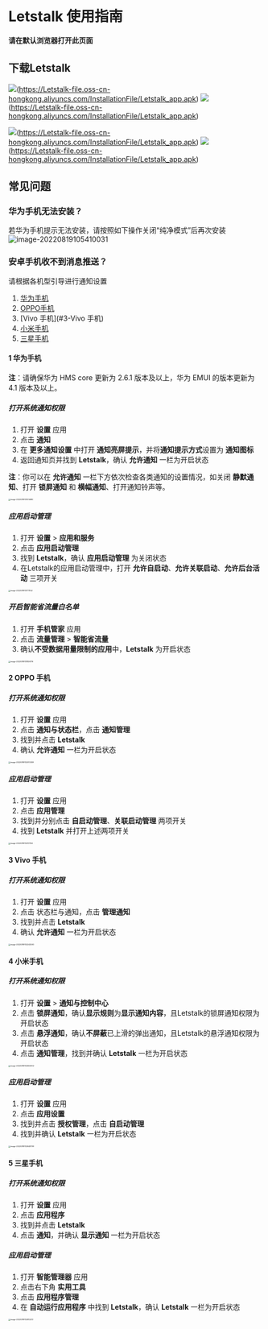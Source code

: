 # Letstalk 使用指南

**请在默认浏览器打开此页面**

## 下载Letstalk

![](./letstalk/download_android.svg)(https://Letstalk-file.oss-cn-hongkong.aliyuncs.com/InstallationFile/Letstalk_app.apk)   ![](./letstalk/download_ios.svg)(https://Letstalk-file.oss-cn-hongkong.aliyuncs.com/InstallationFile/Letstalk_app.apk)

![](./letstalk/download_windows.svg)(https://Letstalk-file.oss-cn-hongkong.aliyuncs.com/InstallationFile/Letstalk_app.apk)    ![](./letstalk/download_mac.svg)(https://Letstalk-file.oss-cn-hongkong.aliyuncs.com/InstallationFile/Letstalk_app.apk)


## 常见问题
### 华为手机无法安装？
若华为手机提示无法安装，请按照如下操作关闭“纯净模式”后再次安装
![image-20220819105410031](letstalk/image-20220819105410031-16608963651023.png)

### 安卓手机收不到消息推送？
请根据各机型引导进行通知设置

1. [华为手机](#1-华为手机)
2. [OPPO手机](#2-OPPO手机)
3. [Vivo 手机](#3-Vivo 手机)
4. [小米手机](#4-小米手机)
5. [三星手机](#5-三星手机)

#### 1 华为手机

**注**：请确保华为 HMS core 更新为 2.6.1 版本及以上，华为 EMUI 的版本更新为 4.1 版本及以上。

##### 打开系统通知权限

1. 打开 **设置** 应用
2. 点击 **通知**
3. 在 **更多通知设置** 中打开 **通知亮屏提示**，并将**通知提示方式**设置为 **通知图标**
4. 返回通知页并找到 **Letstalk**，确认 **允许通知** 一栏为开启状态

**注**：你可以在 **允许通知** 一栏下方依次检查各类通知的设置情况，如关闭 **静默通知**、打开 **锁屏通知** 和 **横幅通知**、打开通知铃声等。

<img src="./letstalk/image-20220819131514680-16608963779384.png" alt="image-20220819131514680" style="zoom:25%;" />

##### 应用启动管理

1. 打开 **设置** > **应用和服务** 
2. 点击 **应用启动管理**
3. 找到 **Letstalk**，确认 **应用启动管理** 为关闭状态
4. 在Letstalk的应用启动管理中，打开 **允许自启动**、**允许关联启动**、**允许后台活动** 三项开关

<img src="./letstalk/image-20220819131711142-16608963801155.png" alt="image-20220819131711142" style="zoom:25%;" />

##### 开启智能省流量白名单

1. 打开 **手机管家** 应用
2. 点击 **流量管理** > **智能省流量**
3. 确认**不受数据用量限制的应用**中，**Letstalk** 为开启状态

<img src="./letstalk/image-20220819131826176-16608963818786.png" alt="image-20220819131826176" style="zoom:25%;" />

#### 2 OPPO 手机

##### 打开系统通知权限

1. 打开 **设置** 应用
2. 点击 **通知与状态栏**，点击 **通知管理**
3. 找到并点击 **Letstalk**
4. 确认 **允许通知** 一栏为开启状态

<img src="./letstalk/image-20220819132013309-16608963840887.png" alt="image-20220819132013309" style="zoom:25%;" />

##### 应用启动管理

1. 打开 **设置** 应用
2. 点击 **应用管理**
3. 找到并分别点击 **自启动管理**、**关联启动管理** 两项开关
4. 找到 **Letstalk** 并打开上述两项开关

<img src="./letstalk/image-20220819132131124-16608963866288.png" alt="image-20220819132131124" style="zoom:25%;" />

#### **3 Vivo 手机**

##### 打开系统通知权限

1. 打开 **设置** 应用
2. 点击 状态栏与通知，点击 **管理通知**
3. 找到并点击 **Letstalk**
4. 确认 **允许通知** 一栏为开启状态

<img src="./letstalk/image-20220819132242590-16608963894999.png" alt="image-20220819132242590" style="zoom:25%;" />

#### **4 小米手机**

##### 打开系统通知权限

1. 打开 **设置** > **通知与控制中心**
2. 点击 **锁屏通知**，确认**显示规则**为**显示通知内容**，且Letstalk的锁屏通知权限为开启状态
3. 点击 **悬浮通知**，确认**不屏蔽**已上滑的弹出通知，且Letstalk的悬浮通知权限为开启状态
4. 点击 **通知管理**，找到并确认 **Letstalk** 一栏为开启状态

<img src="./letstalk/image-20220819132602902-166089639214510.png" alt="image-20220819132602902" style="zoom:25%;" />

##### 应用启动管理

1. 打开 **设置** 应用
2. 点击 **应用设置**
3. 找到并点击 **授权管理**，点击 **自启动管理**
4. 找到并确认 **Letstalk** 一栏为开启状态

<img src="./letstalk/image-20220819132648799-166089639584811.png" alt="image-20220819132648799" style="zoom:25%;" />

#### **5 三星手机**

##### 打开系统通知权限

1. 打开 **设置** 应用
2. 点击 **应用程序**
3. 找到并点击 **Letstalk**
4. 点击 **通知**，并确认 **显示通知** 一栏为开启状态

##### 应用启动管理

1. 打开 **智能管理器** 应用
2. 点击右下角 **实用工具**
3. 点击 **应用程序管理**
4. 在 **自动运行应用程序** 中找到 **Letstalk**，确认 **Letstalk** 一栏为开启状态

<img src="./letstalk/image-20220819132812213-166089639848812.png" alt="image-20220819132812213" style="zoom:25%;" />
